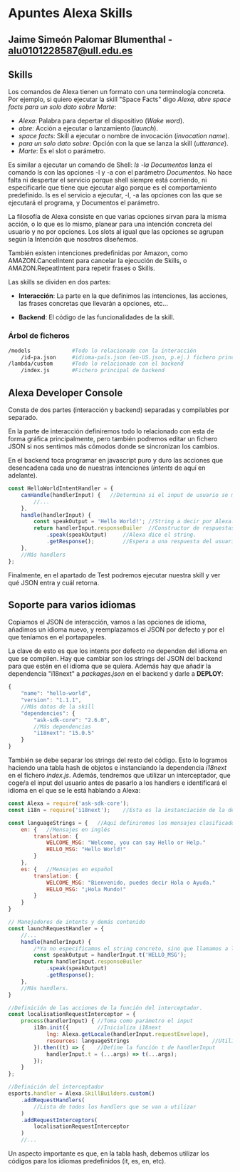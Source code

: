 # Apuntes Alexa Skills
## Jaime Simeón Palomar Blumenthal - alu0101228587@ull.edu.es

## **Skills**
Los comandos de Alexa tienen un formato con una terminología concreta. Por ejemplo, si quiero ejecutar la skill "Space Facts" digo _Alexa, abre space facts para un solo dato sobre Marte_:

* _Alexa_: Palabra para depertar el dispositivo (_Wake word_).
* _abre_: Acción a ejecutar o lanzamiento (_launch_).
* _space facts_: Skill a ejecutar o nombre de invocación (_invocation name_).
* _para un solo dato sobre_: Opción con la que se lanza la skill (_utterance_).
* _Marte_: Es el slot o parámetro.

Es similar a ejecutar un comando de Shell: _ls -la Documentos_ lanza el comando ls con las opciones -l y -a con el parámetro _Documentos_. No hace falta ni despertar el servicio porque shell siempre está corriendo, ni especificarle que tiene que ejecutar algo porque es el comportamiento predefinido. ls es el servicio a ejecutar, -l, -a las opciones con las que se ejecutará el programa, y Documentos el parámetro.

La filosofía de Alexa consiste en que varias opciones sirvan para la misma acción, o lo que es lo mismo, planear para una intención concreta del usuario y no por opciones. Los slots al igual que las opciones se agrupan según la Intención que nosotros diseñemos.

También existen intenciones predefinidas por Amazon, como AMAZON.CancelIntent para cancelar la ejecución de Skills, o AMAZON.RepeatIntent para repetir frases o Skills.

Las skills se dividen en dos partes:
* **Interacción**: La parte en la que definimos las intenciones, las acciones, las frases concretas que llevarán a opciones, etc...

* **Backend**: El código de las funcionalidades de la skill.

### **Árbol de ficheros**

```sh
/models             #Todo lo relacionado con la interacción
    /id-pa.json     #idioma-país.json (en-US.json, p.ej.) fichero principal de interacción
/lambda/custom      #Todo lo relacionado con el backend
    /index.js       #Fichero principal de backend
```

## **Alexa Developer Console**
Consta de dos partes (interacción y backend) separadas y compilables por separado.

En la parte de interacción definiremos todo lo relacionado con esta de forma gráfica principalmente, pero también podremos editar un fichero JSON si nos sentimos más cómodos donde se sincronizan los cambios.

En el backend toca programar en javascript puro y duro las acciones que desencadena cada uno de nuestras intenciones (_intents_ de aquí en adelante).

```js
const HelloWorldIntentHandler = {
    canHandle(handlerInput) {   //Determina si el input de usuario se maneja con este intent.
        //...
    },
    handle(handlerInput) {
        const speakOutput = 'Hello World!'; //String a decir por Alexa.
        return handlerInput.responseBuiler  //Constructor de respuestas.
            .speak(speakOutput)     //Alexa dice el string.
            .getResponse();         //Espera a una respuesta del usuario.
    },
    //Más handlers
};
```

Finalmente, en el apartado de Test podremos ejecutar nuestra skill y ver qué JSON entra y cuál retorna.

## **Soporte para varios idiomas**
Copiamos el JSON de interacción, vamos a las opciones de idioma, añadimos un idioma nuevo, y reemplazamos el JSON por defecto y por el que teníamos en el portapapeles.

La clave de esto es que los intents por defecto no dependen del idioma en que se compilen. Hay que cambiar son los strings del JSON del backend para que estén en el idioma que se quiera. Además hay que añadir la dependencia "i18next" a _packages.json_ en el backend y darle a **DEPLOY**:

```js
{
    "name": "hello-world",
    "version": "1.1.1",
    //Más datos de la skill
    "dependencies": {
        "ask-sdk-core": "2.6.0",
        //Más dependencias
        "i18next": "15.0.5"
    }
}
```

También se debe separar los strings del resto del código. Esto lo logramos haciendo una tabla hash de objetos e instanciando la dependencia _i18next_ en el fichero _index.js_. Además, tendremos que utilizar un interceptador, que cogeŕa el input del usuario antes de pasarlo a los handlers e identificará el idioma en el que se le está hablando a Alexa:

```js
const Alexa = require('ask-sdk-core');
const i18n = require('i18next');    //Esta es la instanciación de la dependencia.

const languageStrings = {   //Aquí definiremos los mensajes clasificados por idiomas.
    en: {   //Mensajes en inglés
        translation: {
            WELCOME_MSG: "Welcome, you can say Hello or Help."
            HELLO_MSG: "Hello World!"
        }
    },
    es: {   //Mensajes en español
        translation: {
            WELCOME_MSG: "Bienvenido, puedes decir Hola o Ayuda."
            HELLO_MSG: "¡Hola Mundo!"
        }
    }
}

// Manejadores de intents y demás contenido
const launchRequestHandler = {
    //...
    handle(handlerInput) {
        /*Ya no especificamos el string concreto, sino que llamamos a la función t y le pasamos el mensaje adecuado. No le especificamos el idioma porque ya lo sabe.*/
        const speakOutput = handlerInput.t('HELLO_MSG');
        return handlerInput.responseBuiler
            .speak(speakOutput)
            .getResponse();
    },
    //Más handlers.
}

//Definición de las acciones de la función del interceptador.
const localisationRequestInterceptor = {
    process(handlerInput) { //Toma como parámetro el input
        i18n.init({         //Inicializa i18next
            lng: Alexa.getLocale(handlerInput.requestEnvelope),
            resources: languageStrings                          //Utiliza la hash que definimos al principio
        }).then((t) => {    //Define la función t de handlerInput
            handlerInput.t = (...args) => t(...args);
        });
    }
};

//Definición del interceptador
esports.handler = Alexa.SkillBuilders.custom()
    .addRequestHandlers(
        //Lista de todos los handlers que se van a utilizar
    )
    .addRequestInterceptors(
        localisationRequestInterceptor
    )
    //...
```

Un aspecto importante es que, en la tabla hash, debemos utilizar los códigos para los idiomas predefinidos (it, es, en, etc).
